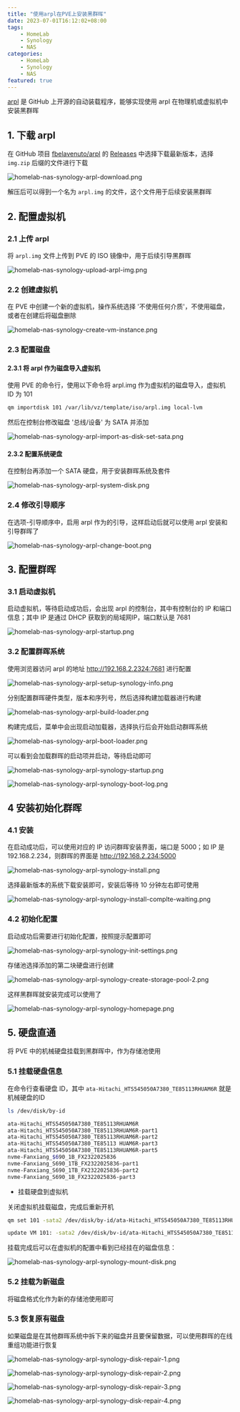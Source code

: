 ```yaml
---
title: "使用arpl在PVE上安装黑群晖"
date: 2023-07-01T16:12:02+08:00
tags:
    - HomeLab
    - Synology
    - NAS
categories: 
    - HomeLab
    - Synology   
    - NAS   
featured: true
---
```


[arpl](https://github.com/fbelavenuto/arpl)  是 GitHub 上开源的自动装载程序，能够实现使用 arpl 在物理机或虚拟机中安装黑群晖

## 1. 下载 arpl 

在 GitHub 项目 [fbelavenuto/arpl](https://github.com/fbelavenuto/arpl) 的 [Releases](https://github.com/fbelavenuto/arpl/releases) 中选择下载最新版本，选择 `img.zip` 后缀的文件进行下载

![homelab-nas-synology-arpl-download.png](https://img.hellowood.dev/picture/homelab-nas-synology-arpl-download.png)

解压后可以得到一个名为 `arpl.img` 的文件，这个文件用于后续安装黑群晖

## 2. 配置虚拟机

### 2.1 上传 arpl 

将 `arpl.img` 文件上传到 PVE 的 ISO 镜像中，用于后续引导黑群晖

![homelab-nas-synology-upload-arpl-img.png](https://img.hellowood.dev/picture/homelab-nas-synology-upload-arpl-img.png)


### 2.2 创建虚拟机

在 PVE 中创建一个新的虚拟机，操作系统选择 '不使用任何介质'，不使用磁盘，或者在创建后将磁盘删除

![homelab-nas-synology-create-vm-instance.png](https://img.hellowood.dev/picture/homelab-nas-synology-create-vm-instance.png)


### 2.3 配置磁盘

#### 2.3.1 将 arpl 作为磁盘导入虚拟机

使用 PVE 的命令行，使用以下命令将 arpl.img 作为虚拟机的磁盘导入，虚拟机 ID 为 101

```bash
qm importdisk 101 /var/lib/vz/template/iso/arpl.img local-lvm
```

然后在控制台修改磁盘 '总线/设备' 为 SATA 并添加

![homelab-nas-synology-arpl-import-as-disk-set-sata.png](https://img.hellowood.dev/picture/homelab-nas-synology-arpl-import-as-disk-set-sata.png)


#### 2.3.2 配置系统硬盘

在控制台再添加一个 SATA 硬盘，用于安装群晖系统及套件

![homelab-nas-synology-arpl-system-disk.png](https://img.hellowood.dev/picture/homelab-nas-synology-arpl-system-disk.png)


### 2.4 修改引导顺序

在选项-引导顺序中，启用 arpl 作为的引导，这样启动后就可以使用 arpl 安装和引导群晖了

![homelab-nas-synology-arpl-change-boot.png](https://img.hellowood.dev/picture/homelab-nas-synology-arpl-change-boot.png)


## 3. 配置群晖

### 3.1 启动虚拟机

启动虚拟机，等待启动成功后，会出现 arpl 的控制台，其中有控制台的 IP 和端口信息；其中 IP 是通过 DHCP 获取到的局域网IP，端口默认是 7681

![homelab-nas-synology-arpl-startup.png](https://img.hellowood.dev/picture/homelab-nas-synology-arpl-startup.png)


### 3.2 配置群晖系统

使用浏览器访问 arpl 的地址 http://192.168.2.2324:7681 进行配置

![homelab-nas-synology-arpl-setup-synology-info.png](https://img.hellowood.dev/picture/homelab-nas-synology-arpl-setup-synology-info.png)

分别配置群晖硬件类型，版本和序列号，然后选择构建加载器进行构建

![homelab-nas-synology-arpl-build-loader.png](https://img.hellowood.dev/picture/homelab-nas-synology-arpl-build-loader.png)

构建完成后，菜单中会出现启动加载器，选择执行后会开始启动群晖系统

![homelab-nas-synology-arpl-boot-loader.png](https://img.hellowood.dev/picture/homelab-nas-synology-arpl-boot-loader.png)

可以看到会加载群晖的启动项并启动，等待启动即可

![homelab-nas-synology-arpl-synology-startup.png](https://img.hellowood.dev/picture/homelab-nas-synology-arpl-synology-startup.png)

![homelab-nas-synology-arpl-synology-boot-log.png](https://img.hellowood.dev/picture/homelab-nas-synology-arpl-synology-boot-log.png)


## 4 安装初始化群晖

### 4.1 安装

在启动成功后，可以使用对应的 IP 访问群晖安装界面，端口是 5000；如 IP 是 192.168.2.234，则群晖的界面是 http://192.168.2.234:5000

![homelab-nas-synology-arpl-synology-install.png](https://img.hellowood.dev/picture/homelab-nas-synology-arpl-synology-install.png)

选择最新版本的系统下载安装即可，安装后等待 10 分钟左右即可使用

![homelab-nas-synology-arpl-synology-install-complte-waiting.png](https://img.hellowood.dev/picture/homelab-nas-synology-arpl-synology-install-complte-waiting.png)


### 4.2 初始化配置 

启动成功后需要进行初始化配置，按照提示配置即可

![homelab-nas-synology-arpl-synology-init-settings.png](https://img.hellowood.dev/picture/homelab-nas-synology-arpl-synology-init-settings.png)

存储池选择添加的第二块硬盘进行创建

![homelab-nas-synology-arpl-synology-create-storage-pool-2.png](https://img.hellowood.dev/picture/homelab-nas-synology-arpl-synology-create-storage-pool-2.png)

这样黑群晖就安装完成可以使用了

![homelab-nas-synology-arpl-synology-homepage.png](https://img.hellowood.dev/picture/homelab-nas-synology-arpl-synology-homepage.png)

## 5. 硬盘直通

将 PVE 中的机械硬盘挂载到黑群晖中，作为存储池使用

### 5.1 挂载硬盘信息

在命令行查看硬盘 ID，其中  `ata-Hitachi_HTS545050A7380_TE85113RHUAM6R` 就是机械硬盘的ID

```bash
ls /dev/disk/by-id

ata-Hitachi_HTS545050A7380_TE85113RHUAM6R 
ata-Hitachi_HTS545050A7380_TE85113RHUAM6R-part1
ata-Hitachi_HTS545050A7380_TE85113RHUAM6R-part2
ata-Hitachi_HTS545050A7380_TE85113 HUAM6R-part3
ata-Hitachi_HTS545050A7380_TE85113RHUAM6R-part5
nvme-Fanxiang_$690_1B_FX2322025836
nvme-Fanxiang_S690_1TB_FX2322025836-part1
nvme-Fanxiang_S690_1TB_FX2322025836-part2
nvme-Fanxiang_S690_1B_FX2322025836-part3
```

- 挂载硬盘到虚拟机

关闭虚拟机挂载磁盘，完成后重新开机

```bash
qm set 101 -sata2 /dev/disk/by-id/ata-Hitachi_HTS545050A7380_TE85113RHUAM6R 

update VM 101: -sata2 /dev/disk/bv-id/ata-Hitachi_HTS545050A7380_TE85113RHUAM6R 
```

挂载完成后可以在虚拟机的配置中看到已经挂在的磁盘信息：

![homelab-nas-synology-arpl-synology-mount-disk.png](https://img.hellowood.dev/picture/homelab-nas-synology-arpl-synology-mount-disk.png)


### 5.2 挂载为新磁盘

将磁盘格式化作为新的存储池使用即可

### 5.3 恢复原有磁盘

如果磁盘是在其他群晖系统中拆下来的磁盘并且要保留数据，可以使用群晖的在线重组功能进行恢复

![homelab-nas-synology-arpl-synology-disk-repair-1.png](https://img.hellowood.dev/picture/homelab-nas-synology-arpl-synology-disk-repair-1.png)

![homelab-nas-synology-arpl-synology-disk-repair-2.png](https://img.hellowood.dev/picture/homelab-nas-synology-arpl-synology-disk-repair-2.png)

![homelab-nas-synology-arpl-synology-disk-repair-3.png](https://img.hellowood.dev/picture/homelab-nas-synology-arpl-synology-disk-repair-3.png)

![homelab-nas-synology-arpl-synology-disk-repair-4.png](https://img.hellowood.dev/picture/homelab-nas-synology-arpl-synology-disk-repair-4.png)
